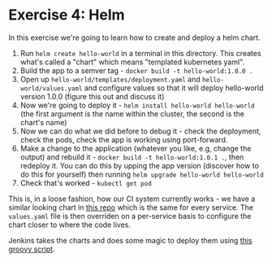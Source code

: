 # Exercise 4: Helm
In this exercise we're going to learn how to create and deploy a helm chart.

1. Run `helm create hello-world` in a terminal in this directory. This creates what's called a "chart" which means "templated kubernetes yaml". 
1. Build the app to a semver tag - `docker build -t hello-world:1.0.0 .`
1. Open up `hello-world/templates/deployment.yaml` and `hello-world/values.yaml` and configure values so that it will deploy hello-world version 1.0.0 (figure this out and discuss it)
1. Now we're going to deploy it - `helm install hello-world hello-world` (the first argument is the name within the cluster, the second is the chart's name)
1. Now we can do what we did before to debug it - check the deployment, check the pods, check the app is working using port-forward.
1. Make a change to the application (whatever you like, e.g, change the output) and rebuild it - `docker build -t hello-world:1.0.1 .`, then redeploy it. You can do this by upping the app version (discover how to do this for yourself) then running `helm upgrade hello-world hello-world` 
1. Check that's worked - `kubectl get pod`

This is, in a loose fashion, how our CI system currently works - we have a similar looking chart in [this repo](https://github.com/echo-health/infrastructure/tree/master/platform/charts/service) which is the same for every service. The `values.yaml` file is then overriden on a per-service basis to configure the chart closer to where the code lives.

Jenkins takes the charts and does some magic to deploy them using [this groovy script](https://github.com/echo-health/jenkins-library/blob/master/vars/helm.groovy).
